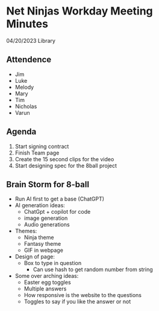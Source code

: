 # Net Ninjas Workday Meeting Minutes

04/20/2023 Library

## Attendence
- Jim
- Luke
- Melody
- Mary
- Tim
- Nicholas
- Varun

## Agenda

1. Start signing contract
2. Finish Team page
3. Create the 15 second clips for the video
4. Start designing spec for the 8ball project

## Brain Storm for 8-ball

- Run AI first to get a base (ChatGPT)
- AI generation ideas:
	- ChatGpt + copilot for code
	- image generation
	- Audio generations
- Themes:
	- Ninja theme
	- Fantasy theme
	- GIF in webpage
- Design of page:
	- Box to type in question
		- Can use hash to get random number from string
- Some over arching ideas:
	- Easter egg toggles
	- Multiple answers
	- How responsive is the website to the questions
	- Toggles to say if you like the answer or not
